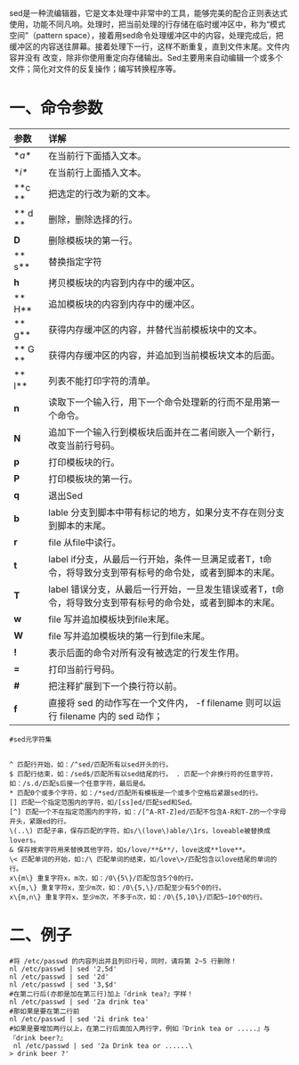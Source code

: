 sed是一种流编辑器，它是文本处理中非常中的工具，能够完美的配合正则表达式使用，功能不同凡响。处理时，把当前处理的行存储在临时缓冲区中，称为“模式空间”（pattern space），接着用sed命令处理缓冲区中的内容，处理完成后，把缓冲区的内容送往屏幕。接着处理下一行，这样不断重复，直到文件末尾。文件内容并没有 改变，除非你使用重定向存储输出。Sed主要用来自动编辑一个或多个文件；简化对文件的反复操作；编写转换程序等。

# 一、命令参数

| 参数 | 详解 |
| :--- | :--- |
| **a\** | 在当前行下面插入文本。 |
| **i\** | 在当前行上面插入文本。 |
| **c ** | 把选定的行改为新的文本。 |
| ** d ** | 删除，删除选择的行。 |
| **D** | 删除模板块的第一行。 |
| ** s** | 替换指定字符 |
| **h** | 拷贝模板块的内容到内存中的缓冲区。 |
| ** H** | 追加模板块的内容到内存中的缓冲区。 |
| ** g** | 获得内存缓冲区的内容，并替代当前模板块中的文本。 |
| ** G ** | 获得内存缓冲区的内容，并追加到当前模板块文本的后面。 |
| ** l** | 列表不能打印字符的清单。 |
| **n** | 读取下一个输入行，用下一个命令处理新的行而不是用第一个命令。 |
| **N** | 追加下一个输入行到模板块后面并在二者间嵌入一个新行，改变当前行号码。 |
| **p** | 打印模板块的行。 |
| **P** | 打印模板块的第一行。 |
| **q** | 退出Sed |
| **b** | lable 分支到脚本中带有标记的地方，如果分支不存在则分支到脚本的末尾。 |
| **r** | file 从file中读行。 |
| **t** | label if分支，从最后一行开始，条件一旦满足或者T，t命令，将导致分支到带有标号的命令处，或者到脚本的末尾。 |
| **T** | label 错误分支，从最后一行开始，一旦发生错误或者T，t命令，将导致分支到带有标号的命令处，或者到脚本的末尾。 |
| **w** | file 写并追加模板块到file末尾。 |
| **W** | file 写并追加模板块的第一行到file末尾。 |
| **!** | 表示后面的命令对所有没有被选定的行发生作用。 |
| **=** | 打印当前行号码。 |
| **\#** | 把注释扩展到下一个换行符以前。 |
| **f** | 直接将 sed 的动作写在一个文件内， -f filename 则可以运行 filename 内的 sed 动作； |

```
#sed元字符集 


^ 匹配行开始，如：/^sed/匹配所有以sed开头的行。
$ 匹配行结束，如：/sed$/匹配所有以sed结尾的行。 . 匹配一个非换行符的任意字符，如：/s.d/匹配s后接一个任意字符，最后是d。
* 匹配0个或多个字符，如：/*sed/匹配所有模板是一个或多个空格后紧跟sed的行。 
[] 匹配一个指定范围内的字符，如/[ss]ed/匹配sed和Sed。 
[^] 匹配一个不在指定范围内的字符，如：/[^A-RT-Z]ed/匹配不包含A-R和T-Z的一个字母开头，紧跟ed的行。 
\(..\) 匹配子串，保存匹配的字符，如s/\(love\)able/\1rs，loveable被替换成lovers。 
& 保存搜索字符用来替换其他字符，如s/love/**&**/，love这成**love**。 
\< 匹配单词的开始，如:/\ 匹配单词的结束，如/love\>/匹配包含以love结尾的单词的行。 
x\{m\} 重复字符x，m次，如：/0\{5\}/匹配包含5个0的行。 
x\{m,\} 重复字符x，至少m次，如：/0\{5,\}/匹配至少有5个0的行。 
x\{m,n\} 重复字符x，至少m次，不多于n次，如：/0\{5,10\}/匹配5~10个0的行。
```



# 二、例子

```
#将 /etc/passwd 的内容列出并且列印行号，同时，请将第 2~5 行删除！
nl /etc/passwd | sed '2,5d'
nl /etc/passwd | sed '2d' 
nl /etc/passwd | sed '3,$d' 
#在第二行后(亦即是加在第三行)加上『drink tea?』字样！
nl /etc/passwd | sed '2a drink tea'
#那如果是要在第二行前
nl /etc/passwd | sed '2i drink tea' 
#如果是要增加两行以上，在第二行后面加入两行字，例如『Drink tea or .....』与『drink beer?』
 nl /etc/passwd | sed '2a Drink tea or ......\
> drink beer ?'




```



